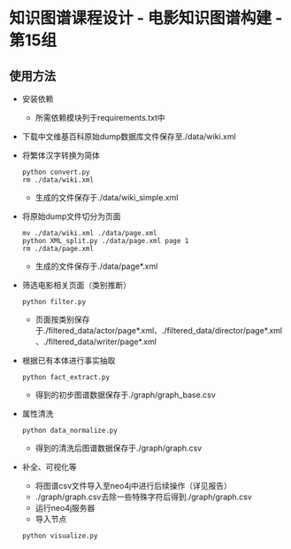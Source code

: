 # 知识图谱课程设计 - 电影知识图谱构建 - 第15组

## 使用方法

- 安装依赖

  - 所需依赖模块列于requirements.txt中

- 下载中文维基百科原始dump数据库文件保存至./data/wiki.xml

- 将繁体汉字转换为简体

  ```shell
  python convert.py
  rm ./data/wiki.xml
  ```

  - 生成的文件保存于./data/wiki_simple.xml

- 将原始dump文件切分为页面

  ```shell
  mv ./data/wiki.xml ./data/page.xml
  python XML_split.py ./data/page.xml page 1
  rm ./data/page.xml
  ```

  - 生成的文件保存于./data/page\*.xml

- 筛选电影相关页面（类别推断）

  ```shell
  python filter.py
  ```

  - 页面按类别保存于./filtered_data/actor/page\*.xml、./filtered_data/director/page\*.xml、./filtered_data/writer/page\*.xml

- 根据已有本体进行事实抽取

  ```shell
  python fact_extract.py
  ```

  - 得到的初步图谱数据保存于./graph/graph_base.csv

- 属性清洗

  ```shell
  python data_normalize.py
  ```

  - 得到的清洗后图谱数据保存于./graph/graph.csv

- 补全、可视化等

  - 将图谱csv文件导入至neo4j中进行后续操作（详见报告）
  - ./graph/graph.csv去除一些特殊字符后得到./graph/graph.csv
  - 运行neo4j服务器
  - 导入节点

  ```shell
  python visualize.py
  ```

